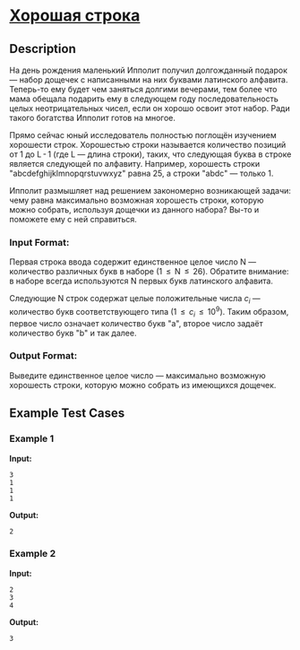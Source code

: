 # [Хорошая строка](link)

## Description

На день рождения маленький Ипполит получил долгожданный подарок — набор дощечек с написанными на них буквами латинского алфавита. Теперь-то ему будет чем заняться долгими вечерами, тем более что мама обещала подарить ему в следующем году последовательность целых неотрицательных чисел, если он хорошо освоит этот набор. Ради такого богатства Ипполит готов на многое.

Прямо сейчас юный исследователь полностью поглощён изучением хорошести строк. Хорошестью строки называется количество позиций от 1 до L - 1 (где L — длина строки), таких, что следующая буква в строке является следующей по алфавиту. Например, хорошесть строки "abcdefghijklmnopqrstuvwxyz" равна 25, а строки "abdc" — только 1.

Ипполит размышляет над решением закономерно возникающей задачи: чему равна максимально возможная хорошесть строки, которую можно собрать, используя дощечки из данного набора? Вы-то и поможете ему с ней справиться.
### Input Format:

Первая строка ввода содержит единственное целое число N — количество различных букв в наборе (1  $\le$  N  $\le$  26). Обратите внимание: в наборе всегда используются N первых букв латинского алфавита.

Следующие N строк содержат целые положительные числа $c_i$ — количество букв соответствующего типа (1  $\le$  $c_i$  $\le$  $10^9$). Таким образом, первое число означает количество букв "a", второе число задаёт количество букв "b" и так далее.

### Output Format:

Выведите единственное целое число — максимально возможную хорошесть строки, которую можно собрать из имеющихся дощечек.

## Example Test Cases

### Example 1

**Input:**
```
3
1
1
1

```

**Output:**
```
2

```

### Example 2

**Input:**
```
2
3
4

```

**Output:**
```
3

```

